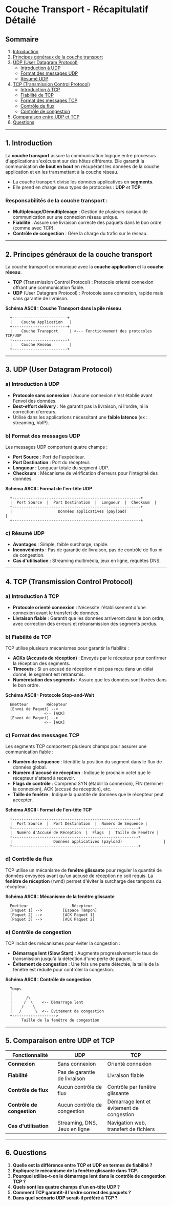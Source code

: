 # Couche Transport - Récapitulatif Détailé

## Sommaire
1. [Introduction](#1-introduction)
2. [Principes généraux de la couche transport](#2-principes-généraux-de-la-couche-transport)
3. [UDP (User Datagram Protocol)](#3-udp-user-datagram-protocol)
   - [Introduction à UDP](#a-introduction-à-udp)
   - [Format des messages UDP](#b-format-des-messages-udp)
   - [Résumé UDP](#c-résumé-udp)
4. [TCP (Transmission Control Protocol)](#4-tcp-transmission-control-protocol)
   - [Introduction à TCP](#a-introduction-à-tcp)
   - [Fiabilité de TCP](#b-fiabilité-de-tcp)
   - [Format des messages TCP](#c-format-des-messages-tcp)
   - [Contrôle de flux](#d-contrôle-de-flux)
   - [Contrôle de congestion](#e-contrôle-de-congestion)
5. [Comparaison entre UDP et TCP](#5-comparaison-entre-udp-et-tcp)
6. [Questions](#6-questions)

---

## 1. Introduction
La **couche transport** assure la communication logique entre processus d'applications s'exécutant sur des hôtes différents. Elle garantit la communication **de bout en bout** en récupérant les données de la couche application et en les transmettant à la couche réseau.

- La couche transport divise les données applicatives en **segments**.
- Elle prend en charge deux types de protocoles : **UDP** et **TCP**.

### Responsabilités de la couche transport :
- **Multiplexage/Démultiplexage** : Gestion de plusieurs canaux de communication sur une connexion réseau unique.
- **Fiabilité** : Assure une livraison correcte des paquets dans le bon ordre (comme avec TCP).
- **Contrôle de congestion** : Gère la charge du trafic sur le réseau.

---

## 2. Principes généraux de la couche transport
La couche transport communique avec la **couche application** et la **couche réseau**.

- **TCP** (Transmission Control Protocol) : Protocole orienté connexion offrant une communication fiable.
- **UDP** (User Datagram Protocol) : Protocole sans connexion, rapide mais sans garantie de livraison.

**Schéma ASCII : Couche Transport dans la pile réseau**
```
  +------------------------+
  |    Couche Application   |
  +------------------------+
  |    Couche Transport     | <--- Fonctionnement des protocoles TCP/UDP
  +------------------------+
  |    Couche Réseau        |
  +------------------------+
```

---

## 3. UDP (User Datagram Protocol)

### a) Introduction à UDP
- **Protocole sans connexion** : Aucune connexion n'est établie avant l'envoi des données.
- **Best-effort delivery** : Ne garantit pas la livraison, ni l'ordre, ni la correction d'erreurs.
- Utilisé dans les applications nécessitant une **faible latence** (ex : streaming, VoIP).

### b) Format des messages UDP
Les messages UDP comportent quatre champs :
- **Port Source** : Port de l'expéditeur.
- **Port Destination** : Port du récepteur.
- **Longueur** : Longueur totale du segment UDP.
- **Checksum** : Mécanisme de vérification d'erreurs pour l'intégrité des données.

**Schéma ASCII : Format de l'en-tête UDP**
```
  +--------------------------------------------------------+
  |  Port Source  |  Port Destination  |  Longueur  |  Checksum  |
  +--------------------------------------------------------+
  |                    Données applicatives (payload)                    |
  +--------------------------------------------------------+
```

### c) Résumé UDP
- **Avantages** : Simple, faible surcharge, rapide.
- **Inconvénients** : Pas de garantie de livraison, pas de contrôle de flux ni de congestion.
- **Cas d'utilisation** : Streaming multimédia, jeux en ligne, requêtes DNS.

---

## 4. TCP (Transmission Control Protocol)

### a) Introduction à TCP
- **Protocole orienté connexion** : Nécessite l'établissement d'une connexion avant le transfert de données.
- **Livraison fiable** : Garantit que les données arriveront dans le bon ordre, avec correction des erreurs et retransmission des segments perdus.

### b) Fiabilité de TCP
TCP utilise plusieurs mécanismes pour garantir la fiabilité :
- **ACKs (Accusés de réception)** : Envoyés par le récepteur pour confirmer la réception des segments.
- **Timeouts** : Si un accusé de réception n'est pas reçu dans un délai donné, le segment est retransmis.
- **Numérotation des segments** : Assure que les données sont livrées dans le bon ordre.

**Schéma ASCII : Protocole Stop-and-Wait**
```
  Émetteur        Récepteur
  [Envoi de Paquet] --> 
                 <-- [ACK]
  [Envoi de Paquet] -->
                 <-- [ACK]
```

### c) Format des messages TCP
Les segments TCP comportent plusieurs champs pour assurer une communication fiable :
- **Numéro de séquence** : Identifie la position du segment dans le flux de données global.
- **Numéro d'accusé de réception** : Indique le prochain octet que le récepteur s'attend à recevoir.
- **Flags de contrôle** : Comprend SYN (établir la connexion), FIN (terminer la connexion), ACK (accusé de réception), etc.
- **Taille de fenêtre** : Indique la quantité de données que le récepteur peut accepter.

**Schéma ASCII : Format de l'en-tête TCP**
```
  +-------------------------------------------------------+
  |  Port Source  |  Port Destination  |  Numéro de Séquence |
  +-------------------------------------------------------+
  |  Numéro d'Accusé de Réception  |  Flags  |  Taille de Fenêtre |
  +-------------------------------------------------------+
  |                  Données applicatives (payload)                  |
  +-------------------------------------------------------+
```

### d) Contrôle de flux
TCP utilise un mécanisme de **fenêtre glissante** pour réguler la quantité de données envoyées avant qu'un accusé de réception ne soit requis. La **fenêtre de réception** (rwnd) permet d'éviter la surcharge des tampons du récepteur.

**Schéma ASCII : Mécanisme de la fenêtre glissante**
```
  Émetteur                   Récepteur
  [Paquet 1] -->         [Espace Tampon]
  [Paquet 2] -->         [ACK Paquet 1]
  [Paquet 3] -->         [ACK Paquet 2]
```

### e) Contrôle de congestion
TCP inclut des mécanismes pour éviter la congestion :
- **Démarrage lent (Slow Start)** : Augmente progressivement le taux de transmission jusqu'à la détection d'une perte de paquet.
- **Évitement de congestion** : Une fois une perte détectée, la taille de la fenêtre est réduite pour contrôler la congestion.

**Schéma ASCII : Contrôle de congestion**
```
  Temps
  |
  |      /\
  |     /  \    <-- Démarrage lent
  |    /    \
  |   /      \  <-- Évitement de congestion
  +------------------->
       Taille de la fenêtre de congestion
```

---

## 5. Comparaison entre UDP et TCP

| Fonctionnalité             | UDP                                  | TCP                             |
|----------------------------|--------------------------------------|---------------------------------|
| **Connexion**              | Sans connexion                       | Orienté connexion               |
| **Fiabilité**              | Pas de garantie de livraison          | Livraison fiable                |
| **Contrôle de flux**       | Aucun contrôle de flux               | Contrôle par fenêtre glissante  |
| **Contrôle de congestion** | Aucun contrôle de congestion         | Démarrage lent et évitement de congestion |
| **Cas d'utilisation**      | Streaming, DNS, Jeux en ligne        | Navigation web, transfert de fichiers |

---

## 6. Questions

1. **Quelle est la différence entre TCP et UDP en termes de fiabilité ?**
2. **Expliquez le mécanisme de la fenêtre glissante dans TCP.**
3. **Pourquoi utilise-t-on le démarrage lent dans le contrôle de congestion TCP ?**
4. **Quels sont les quatre champs d'un en-tête UDP ?**
5. **Comment TCP garantit-il l'ordre correct des paquets ?**
6. **Dans quel scénario UDP serait-il préféré à TCP ?**

